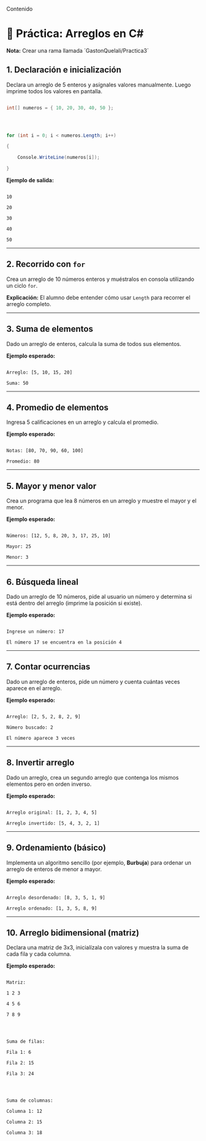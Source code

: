 Contenido
# 📘 Práctica: Arreglos en C#  


 

**Nota:** Crear una rama llamada ´GastonQuelali/Practica3´


 

## 1. Declaración e inicialización  

Declara un arreglo de 5 enteros y asígnales valores manualmente. Luego imprime todos los valores en pantalla.  


 

```csharp

int[] numeros = { 10, 20, 30, 40, 50 };


 

for (int i = 0; i < numeros.Length; i++)

{

    Console.WriteLine(numeros[i]);

}

```


 

**Ejemplo de salida:**  

```

10

20

30

40

50

```


 

---


 

## 2. Recorrido con `for`  

Crea un arreglo de 10 números enteros y muéstralos en consola utilizando un ciclo `for`.


 

**Explicación:** El alumno debe entender cómo usar `Length` para recorrer el arreglo completo.


 

---


 

## 3. Suma de elementos  

Dado un arreglo de enteros, calcula la suma de todos sus elementos.  


 

**Ejemplo esperado:**  

```

Arreglo: [5, 10, 15, 20]

Suma: 50

```


 

---


 

## 4. Promedio de elementos  

Ingresa 5 calificaciones en un arreglo y calcula el promedio.  


 

**Ejemplo esperado:**  

```

Notas: [80, 70, 90, 60, 100]

Promedio: 80

```


 

---


 

## 5. Mayor y menor valor  

Crea un programa que lea 8 números en un arreglo y muestre el mayor y el menor.  


 

**Ejemplo esperado:**  

```

Números: [12, 5, 8, 20, 3, 17, 25, 10]

Mayor: 25

Menor: 3

```


 

---


 

## 6. Búsqueda lineal  

Dado un arreglo de 10 números, pide al usuario un número y determina si está dentro del arreglo (imprime la posición si existe).  


 

**Ejemplo esperado:**  

```

Ingrese un número: 17

El número 17 se encuentra en la posición 4

```


 

---


 

## 7. Contar ocurrencias  

Dado un arreglo de enteros, pide un número y cuenta cuántas veces aparece en el arreglo.  


 

**Ejemplo esperado:**  

```

Arreglo: [2, 5, 2, 8, 2, 9]

Número buscado: 2

El número aparece 3 veces

```


 

---


 

## 8. Invertir arreglo  

Dado un arreglo, crea un segundo arreglo que contenga los mismos elementos pero en orden inverso.  


 

**Ejemplo esperado:**  

```

Arreglo original: [1, 2, 3, 4, 5]

Arreglo invertido: [5, 4, 3, 2, 1]

```


 

---


 

## 9. Ordenamiento (básico)  

Implementa un algoritmo sencillo (por ejemplo, **Burbuja**) para ordenar un arreglo de enteros de menor a mayor.  


 

**Ejemplo esperado:**  

```

Arreglo desordenado: [8, 3, 5, 1, 9]

Arreglo ordenado: [1, 3, 5, 8, 9]

```


 

---


 

## 10. Arreglo bidimensional (matriz)  

Declara una matriz de 3x3, inicialízala con valores y muestra la suma de cada fila y cada columna.  


 

**Ejemplo esperado:**  

```

Matriz:

1 2 3

4 5 6

7 8 9


 

Suma de filas:

Fila 1: 6

Fila 2: 15

Fila 3: 24


 

Suma de columnas:

Columna 1: 12

Columna 2: 15

Columna 3: 18

```

